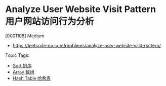 # Analyze User Website Visit Pattern 用户网站访问行为分析

[0001108] Medium

- https://leetcode-cn.com/problems/analyze-user-website-visit-pattern/

Topic Tags:

- [Sort 排序](https://leetcode-cn.com/tag/sort/)
- [Array 数组](https://leetcode-cn.com/tag/array/)
- [Hash Table 哈希表](https://leetcode-cn.com/tag/hash-table/)
